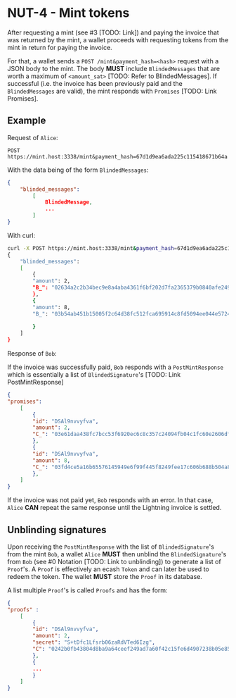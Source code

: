 # NUT-4 - Mint tokens

After requesting a mint (see #3 [TODO: Link]) and paying the invoice that was returned by the mint, a wallet proceeds with requesting tokens from the mint in return for paying the invoice. 

For that, a wallet sends a `POST /mint&payment_hash=<hash>` request with a JSON body to the mint. The body **MUST** include `BlindedMessages` that are worth a maximum of `<amount_sat>` [TODO: Refer to BlindedMessages]. If successful (i.e. the invoice has been previously paid and the `BlindedMessages` are valid), the mint responds with `Promises` [TODO: Link Promises].

## Example

Request of `Alice`:

```http
POST https://mint.host:3338/mint&payment_hash=67d1d9ea6ada225c115418671b64a
```

With the data being of the form `BlindedMessages`:

```json
{
	"blinded_messages": 
		[
			BlindedMessage,
			...
		]
}
```


With curl:

```bash
curl -X POST https://mint.host:3338/mint&payment_hash=67d1d9ea6ada225c115418671b64a -d \
{
	"blinded_messages": 
	[
		{
		"amount": 2, 
		"B_": "02634a2c2b34bec9e8a4aba4361f6bf202d7fa2365379b0840afe249a7a9d71239"
		},
		{
		"amount": 8, 
		"B_": "03b54ab451b15005f2c64d38fc512fca695914c8fd5094ee044e5724ad41fda247"
		
		}
	]
}
```

Response of `Bob`: 

If the invoice was successfully paid, `Bob` responds with a `PostMintResponse` which is essentially a list of `BlindedSignature`'s [TODO: Link PostMintResponse]

```json
{
"promises":
	[
		{
		"id": "DSAl9nvvyfva",
		"amount": 2,
		"C_": "03e61daa438fc7bcc53f6920ec6c8c357c24094fb04c1fc60e2606df4910b21ffb"
		},
		{
		"id": "DSAl9nvvyfva",
		"amount": 8,
		"C_": "03fd4ce5a16b65576145949e6f99f445f8249fee17c606b688b504a849cdc452de"
		},
	]
}

```

If the invoice was not paid yet, `Bob` responds with an error. In that case, `Alice` **CAN** repeat the same response until the Lightning invoice is settled.

## Unblinding signatures

Upon receiving the `PostMintResponse` with the list of `BlindedSignature`'s from the mint `Bob`, a wallet `Alice` **MUST** then unblind the `BlindedSignature`'s from `Bob` (see #0 Notation [TODO: Link to unblinding]) to generate a list of `Proof`'s. A `Proof` is effectively an ecash `Token` and can later be used to redeem the token. The wallet **MUST** store the `Proof` in its database.

A list multiple `Proof`'s is called `Proofs` and has the form:

```json
{
"proofs" : 
	[
		{
		"id": "DSAl9nvvyfva",
		"amount": 2,
		"secret": "S+tDfc1Lfsrb06zaRdVTed6Izg",
		"C": "0242b0fb43804d8ba9a64ceef249ad7a60f42c15fe6d4907238b05e857527832a3"
		},
		{
		...
		}
	]
}
```